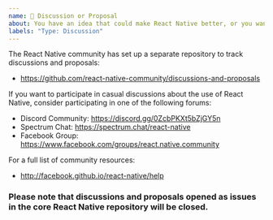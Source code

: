 ```yaml
---
name: 🚀 Discussion or Proposal
about: You have an idea that could make React Native better, or you want to discuss some aspect of the framework.
labels: "Type: Discussion"
---
```


The React Native community has set up a separate repository to track discussions and proposals:
- https://github.com/react-native-community/discussions-and-proposals

If you want to participate in casual discussions about the use of React Native, consider participating in one of the following forums:
- Discord Community: https://discord.gg/0ZcbPKXt5bZjGY5n
- Spectrum Chat: https://spectrum.chat/react-native
- Facebook Group: https://www.facebook.com/groups/react.native.community

For a full list of community resources:
- http://facebook.github.io/react-native/help

### Please note that discussions and proposals opened as issues in the core React Native repository will be closed.